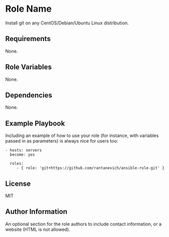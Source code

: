 Role Name
=========

Install git on any CentOS/Debian/Ubuntu Linux distribution.

Requirements
------------

None.

Role Variables
--------------

None.

Dependencies
------------

None.

Example Playbook
----------------

Including an example of how to use your role (for instance, with variables passed in as parameters) is always nice for users too:

    - hosts: servers
      become: yes

      roles:
         - { role: 'git+https://github.com/rantanevich/ansible-role-git' }

License
-------

MIT

Author Information
------------------

An optional section for the role authors to include contact information, or a website (HTML is not allowed).
